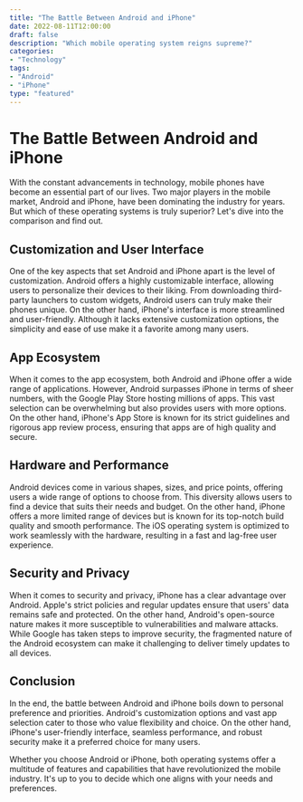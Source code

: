 ```yaml
--- 
title: "The Battle Between Android and iPhone"
date: 2022-08-11T12:00:00
draft: false
description: "Which mobile operating system reigns supreme?"
categories:
- "Technology"
tags:
- "Android"
- "iPhone"
type: "featured"
--- 
```


# The Battle Between Android and iPhone

With the constant advancements in technology, mobile phones have become an essential part of our lives. Two major players in the mobile market, Android and iPhone, have been dominating the industry for years. But which of these operating systems is truly superior? Let's dive into the comparison and find out.

## Customization and User Interface

One of the key aspects that set Android and iPhone apart is the level of customization. Android offers a highly customizable interface, allowing users to personalize their devices to their liking. From downloading third-party launchers to custom widgets, Android users can truly make their phones unique. On the other hand, iPhone's interface is more streamlined and user-friendly. Although it lacks extensive customization options, the simplicity and ease of use make it a favorite among many users.

## App Ecosystem

When it comes to the app ecosystem, both Android and iPhone offer a wide range of applications. However, Android surpasses iPhone in terms of sheer numbers, with the Google Play Store hosting millions of apps. This vast selection can be overwhelming but also provides users with more options. On the other hand, iPhone's App Store is known for its strict guidelines and rigorous app review process, ensuring that apps are of high quality and secure.

## Hardware and Performance

Android devices come in various shapes, sizes, and price points, offering users a wide range of options to choose from. This diversity allows users to find a device that suits their needs and budget. On the other hand, iPhone offers a more limited range of devices but is known for its top-notch build quality and smooth performance. The iOS operating system is optimized to work seamlessly with the hardware, resulting in a fast and lag-free user experience.

## Security and Privacy

When it comes to security and privacy, iPhone has a clear advantage over Android. Apple's strict policies and regular updates ensure that users' data remains safe and protected. On the other hand, Android's open-source nature makes it more susceptible to vulnerabilities and malware attacks. While Google has taken steps to improve security, the fragmented nature of the Android ecosystem can make it challenging to deliver timely updates to all devices.

## Conclusion

In the end, the battle between Android and iPhone boils down to personal preference and priorities. Android's customization options and vast app selection cater to those who value flexibility and choice. On the other hand, iPhone's user-friendly interface, seamless performance, and robust security make it a preferred choice for many users.

Whether you choose Android or iPhone, both operating systems offer a multitude of features and capabilities that have revolutionized the mobile industry. It's up to you to decide which one aligns with your needs and preferences.
